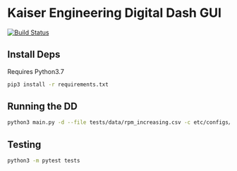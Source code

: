 # Kaiser Engineering Digital Dash GUI

[![Build Status](https://img.shields.io/endpoint.svg?url=https%3A%2F%2Factions-badge.atrox.dev%2FKaiserEngineering%2Fdigitaldash%2Fbadge%3Fref%3Dmaster&style=flat)](https://actions-badge.atrox.dev/KaiserEngineering/digitaldash/goto?ref=master)

## Install Deps

Requires Python3.7

```sh
pip3 install -r requirements.txt
```

## Running the DD

```sh
python3 main.py -d --file tests/data/rpm_increasing.csv -c etc/configs/single.json
```

## Testing

```bash
python3 -m pytest tests
```
